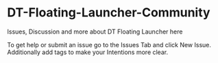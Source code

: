 # DT-Floating-Launcher-Community
Issues, Discussion and more about DT Floating Launcher here

To get help or submit an issue go to the Issues Tab and click New Issue.
Additionally add tags to make your Intentions more clear.
